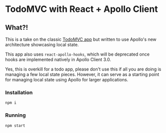 # TodoMVC with React + Apollo Client

## What?!

This is a take on the classic [TodoMVC app](https://todomvc.com) but written to use Apollo's new architecture showcasing local state.

This app also uses `react-apollo-hooks`, which will be deprecated once hooks are implemented natively in Apollo Client 3.0.

Yes, this is overkill for a todo app, please don't use this if all you are doing is managing a few local state pieces. However, it can serve as a starting point for managing local state using Apollo for larger applications.

### Installation

```
npm i
```

### Running

```
npm start
```
